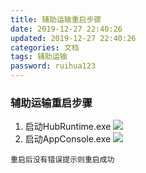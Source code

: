 ```yaml
---
title: 辅助运输重启步骤
date: 2019-12-27 22:40:26
updated: 2019-12-27 22:40:26
categories: 文档
tags: 辅助运输
password: ruihua123
---
```

### 辅助运输重启步骤

1. 启动HubRuntime.exe
![](HubRuntime.jpg)
2. 启动AppConsole.exe
![](AppConsole.jpg)

```
重启后没有错误提示则重启成功
```